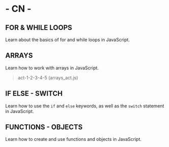 # - CN -

## FOR & WHILE LOOPS
Learn about the basics of for and while loops in JavaScript.

## ARRAYS 
Learn how to work with arrays in JavaScript.

> act-1-2-3-4-5 (arrays_act.js)


## IF ELSE - SWITCH
Learn how to use the `if` and `else` keywords, as well as the `switch` statement in JavaScript.

## FUNCTIONS - OBJECTS
Learn how to create and use functions and objects in JavaScript.

